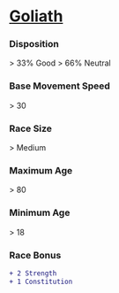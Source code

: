 # **[Goliath](https://www.dndbeyond.com/races/goliath)**
### **Disposition**
\> 33% Good
\> 66% Neutral
### **Base Movement Speed**
\> 30
### **Race Size**
\> Medium
### **Maximum Age**
\> 80
### **Minimum Age**
\> 18
### **Race Bonus**
```diff
+ 2 Strength
+ 1 Constitution
```
